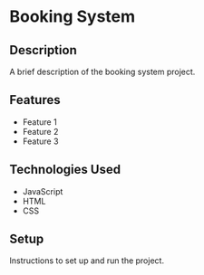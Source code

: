 # Booking System

## Description

A brief description of the booking system project.

## Features

- Feature 1
- Feature 2
- Feature 3

## Technologies Used

- JavaScript
- HTML
- CSS

## Setup

Instructions to set up and run the project.
